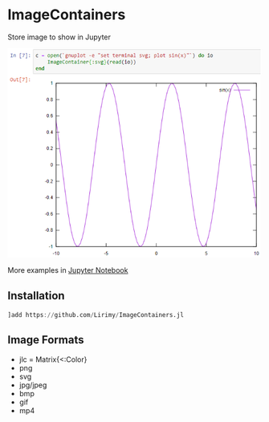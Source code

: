 # ImageContainers

Store image to show in Jupyter


![example](example/example.png)

More examples in [Jupyter Notebook](example/example.ipynb)


## Installation

```julia
]add https://github.com/Lirimy/ImageContainers.jl
```


## Image Formats


- jlc = Matrix{<:Color}
- png
- svg
- jpg/jpeg
- bmp
- gif
- mp4

